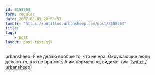 ```yaml
---
id: 8158764
form: regular
date: 2007-08-09 20:58:57
tumblr: "https://untitled.urbansheep.com/post/8158764"
title:
tags:
    - post
layout: post-text.njk
---
```


<p>urbansheep: Я не делаю вообще то, что не нра. Окружающие люди делают то, что не нра мне. А им нормально, видимо. (via <a href="http://twitter.com/urbansheep/statuses/196608232">Twitter / urbansheep</a>)</p>

